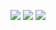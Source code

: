 ![](https://www.bisecthosting.com/images/CF/Awesome_Plates/BH_AP_Header.png "")
[![](https://www.bisecthosting.com/images/CF/Awesome_Plates/BH_AP_4.png "")](https://discord.gg/GTCdAEPzvF)
[![](https://www.bisecthosting.com/images/CF/Awesome_Plates/BH_AP_Promo.png "")](https://www.bisecthosting.com/TBM25 "")
